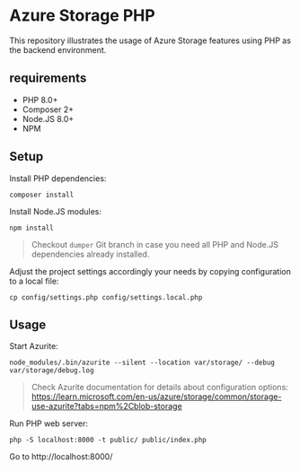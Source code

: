 # Azure Storage PHP

This repository illustrates the usage of Azure Storage features using PHP as the backend environment.

## requirements

- PHP 8.0+
- Composer 2+
- Node.JS  8.0+
- NPM

## Setup

Install PHP dependencies:

`composer install`

Install Node.JS modules:

`npm install`

> Checkout `dumper` Git branch in case you need all PHP and Node.JS dependencies already installed.

Adjust the project settings accordingly your needs by copying configuration to a local file:

`cp config/settings.php config/settings.local.php`

## Usage

Start Azurite:

`node_modules/.bin/azurite --silent --location var/storage/ --debug var/storage/debug.log`

> Check Azurite documentation for details about configuration options:
> https://learn.microsoft.com/en-us/azure/storage/common/storage-use-azurite?tabs=npm%2Cblob-storage

Run PHP web server:

`php -S localhost:8000 -t public/ public/index.php`

Go to http://localhost:8000/